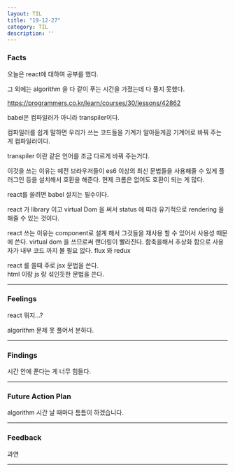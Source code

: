 ```yaml
---
layout: TIL
title: "19-12-27"
category: TIL
description: ''
---
```


### Facts

오늘은 react에 대하여 공부를 했다.

그 외에는 algorithm 을 다 같이 푸는 시간을 가졌는데 다 풀지 못했다.  

<https://programmers.co.kr/learn/courses/30/lessons/42862>

babel은 컴파일러가 아니라 transpiler이다.  

컴파일러를 쉽게 말하면 우리가 쓰는 코드들을 기계가 알아듣게끔 기계어로 바꿔 주는 게 컴파일러이다.

transpiler 이란 같은 언어를 조금 다르게 바꿔 주는거다.

이것을 쓰는 이유는 예전 브라우저들이 es6 이상의 최신 문법들을 사용해줄 수 있게 플러그인 등을 설치해서 호환을 해준다. 현제 크롬은 없어도 호환이 되는 게 많다.

react를 쓸려면 babel 설치는 필수이다.

react 가 library 이고 virtual Dom 을 써서 status 에 따라 유기적으로 rendering 을 해줄 수 있는 것이다.

react 쓰는 이유는 component로 설계 해서 그것들을 재사용 할 수 있어서 사용성 때문에 쓴다. virtual dom 을 쓰므로써 랜더링이 빨라진다. 함축을해서 추상화 함으로 사용자가 내부 코드 까지 볼 필요 없다. flux 와 redux

react 를 쓸때 주로 jsx 문법을 쓴다.  
html 이랑 js 랑 섞인듯한 문법을 쓴다.

---

### Feelings

react 뭐지...?

algorithm 문제 못 풀어서 분하다.

---

### Findings

시간 안에 푼다는 게 너무 힘들다.

---

### Future Action Plan

algorithm 시간 날 때마다 틈틈이 하겠습니다.

---

### Feedback

과연

---
